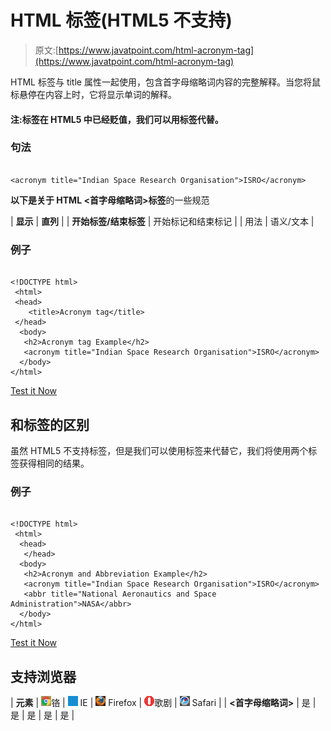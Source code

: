 # HTML <acronym>标签(HTML5 不支持)</acronym>

> 原文:[https://www.javatpoint.com/html-acronym-tag](https://www.javatpoint.com/html-acronym-tag)

HTML <acronym>标签与 title 属性一起使用，包含首字母缩略词内容的完整解释。当您将鼠标悬停在内容上时，它将显示单词的解释。</acronym>

#### 注:<acronym>标签在 HTML5 中已经贬值，我们可以用<abbr>标签代替<acronym>。</acronym></abbr></acronym>

### 句法

```

<acronym title="Indian Space Research Organisation">ISRO</acronym>

```

**以下是关于 HTML <首字母缩略词>标签**的一些规范

| **显示** | **直列** |
| **开始标签/结束标签** | 开始标记和结束标记 |
| 用法 | 语义/文本 |

### 例子

```

<!DOCTYPE html>
 <html>
 <head>
	<title>Acronym tag</title>
 </head>
  <body>
   <h2>Acronym tag Example</h2>
   <acronym title="Indian Space Research Organisation">ISRO</acronym>
  </body>
</html>

```

[Test it Now](https://www.javatpoint.com/oprweb/test.jsp?filename=htmlacronymtag)

## <acronym>和<abbr>标签的区别</abbr></acronym>

虽然 HTML5 不支持<acronym>标签，但是我们可以使用<abbr>标签来代替它，我们将使用两个标签获得相同的结果。</abbr></acronym>

### 例子

```

<!DOCTYPE html>
 <html>
  <head>
   </head>
  <body>
   <h2>Acronym and Abbreviation Example</h2>
   <acronym title="Indian Space Research Organisation">ISRO</acronym>
   <abbr title="National Aeronautics and Space Administration">NASA</abbr>
  </body>
</html>

```

[Test it Now](https://www.javatpoint.com/oprweb/test.jsp?filename=htmlacronymtag2)

## 支持浏览器

| **元素** | ![chrome browser](img/4fbdc93dc2016c5049ed108e7318df19.png)铬 | ![ie browser](img/83dd23df1fe8373fd5bf054b2c1dd88b.png) IE | ![firefox browser](img/4f001fff393888a8a807ed29b28145d1.png) Firefox | ![opera browser](img/6cad4a592cc69a052056a0577b4aac65.png)歌剧 | ![safari browser](img/a0f6a9711a92203c5dc5c127fe9c9fca.png) Safari |
| **<首字母缩略词>** | 是 | 是 | 是 | 是 | 是 |